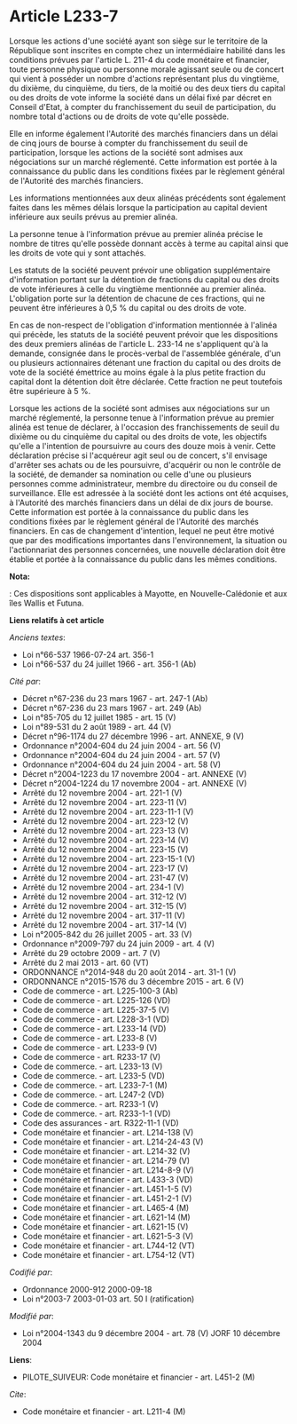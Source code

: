# Article L233-7

Lorsque les actions d'une société ayant son siège sur le territoire de la République sont inscrites en compte chez un
intermédiaire habilité dans les conditions prévues par l'article L. 211-4 du code monétaire et financier, toute personne
physique ou personne morale agissant seule ou de concert qui vient à posséder un nombre d'actions représentant plus du
vingtième, du dixième, du cinquième, du tiers, de la moitié ou des deux tiers du capital ou des droits de vote informe la
société dans un délai fixé par décret en Conseil d'Etat, à compter du franchissement du seuil de participation, du nombre
total d'actions ou de droits de vote qu'elle possède.

Elle en informe également l'Autorité des marchés financiers dans un délai de cinq jours de bourse à compter du franchissement
du seuil de participation, lorsque les actions de la société sont admises aux négociations sur un marché réglementé. Cette
information est portée à la connaissance du public dans les conditions fixées par le règlement général de l'Autorité des
marchés financiers.

Les informations mentionnées aux deux alinéas précédents sont également faites dans les mêmes délais lorsque la participation
au capital devient inférieure aux seuils prévus au premier alinéa.

La personne tenue à l'information prévue au premier alinéa précise le nombre de titres qu'elle possède donnant accès à terme
au capital ainsi que les droits de vote qui y sont attachés.

Les statuts de la société peuvent prévoir une obligation supplémentaire d'information portant sur la détention de fractions
du capital ou des droits de vote inférieures à celle du vingtième mentionnée au premier alinéa. L'obligation porte sur la
détention de chacune de ces fractions, qui ne peuvent être inférieures à 0,5 % du capital ou des droits de vote.

En cas de non-respect de l'obligation d'information mentionnée à l'alinéa qui précède, les statuts de la société peuvent
prévoir que les dispositions des deux premiers alinéas de l'article L. 233-14 ne s'appliquent qu'à la demande, consignée dans
le procès-verbal de l'assemblée générale, d'un ou plusieurs actionnaires détenant une fraction du capital ou des droits de
vote de la société émettrice au moins égale à la plus petite fraction du capital dont la détention doit être déclarée. Cette
fraction ne peut toutefois être supérieure à 5 %.

Lorsque les actions de la société sont admises aux négociations sur un marché réglementé, la personne tenue à l'information
prévue au premier alinéa est tenue de déclarer, à l'occasion des franchissements de seuil du dixième ou du cinquième du
capital ou des droits de vote, les objectifs qu'elle a l'intention de poursuivre au cours des douze mois à venir. Cette
déclaration précise si l'acquéreur agit seul ou de concert, s'il envisage d'arrêter ses achats ou de les poursuivre,
d'acquérir ou non le contrôle de la société, de demander sa nomination ou celle d'une ou plusieurs personnes comme
administrateur, membre du directoire ou du conseil de surveillance. Elle est adressée à la société dont les actions ont été
acquises, à l'Autorité des marchés financiers dans un délai de dix jours de bourse. Cette information est portée à la
connaissance du public dans les conditions fixées par le règlement général de l'Autorité des marchés financiers. En cas de
changement d'intention, lequel ne peut être motivé que par des modifications importantes dans l'environnement, la situation
ou l'actionnariat des personnes concernées, une nouvelle déclaration doit être établie et portée à la connaissance du public
dans les mêmes conditions.

**Nota:**

: Ces dispositions sont applicables à Mayotte, en Nouvelle-Calédonie et aux îles Wallis et Futuna.

**Liens relatifs à cet article**

_Anciens textes_:

  - Loi n°66-537 1966-07-24 art. 356-1
  - Loi n°66-537 du 24 juillet 1966 - art. 356-1 (Ab)

_Cité par_:

  - Décret n°67-236 du 23 mars 1967 - art. 247-1 (Ab)
  - Décret n°67-236 du 23 mars 1967 - art. 249 (Ab)
  - Loi n°85-705 du 12 juillet 1985 - art. 15 (V)
  - Loi n°89-531 du 2 août 1989 - art. 44 (V)
  - Décret n°96-1174 du 27 décembre 1996 - art. ANNEXE, 9 (V)
  - Ordonnance n°2004-604 du 24 juin 2004 - art. 56 (V)
  - Ordonnance n°2004-604 du 24 juin 2004 - art. 57 (V)
  - Ordonnance n°2004-604 du 24 juin 2004 - art. 58 (V)
  - Décret n°2004-1223 du 17 novembre 2004 - art. ANNEXE (V)
  - Décret n°2004-1224 du 17 novembre 2004 - art. ANNEXE (V)
  - Arrêté du 12 novembre 2004 - art. 221-1 (V)
  - Arrêté du 12 novembre 2004 - art. 223-11 (V)
  - Arrêté du 12 novembre 2004 - art. 223-11-1 (V)
  - Arrêté du 12 novembre 2004 - art. 223-12 (V)
  - Arrêté du 12 novembre 2004 - art. 223-13 (V)
  - Arrêté du 12 novembre 2004 - art. 223-14 (V)
  - Arrêté du 12 novembre 2004 - art. 223-15 (V)
  - Arrêté du 12 novembre 2004 - art. 223-15-1 (V)
  - Arrêté du 12 novembre 2004 - art. 223-17 (V)
  - Arrêté du 12 novembre 2004 - art. 231-47 (V)
  - Arrêté du 12 novembre 2004 - art. 234-1 (V)
  - Arrêté du 12 novembre 2004 - art. 312-12 (V)
  - Arrêté du 12 novembre 2004 - art. 312-15 (V)
  - Arrêté du 12 novembre 2004 - art. 317-11 (V)
  - Arrêté du 12 novembre 2004 - art. 317-14 (V)
  - Loi n°2005-842 du 26 juillet 2005 - art. 33 (V)
  - Ordonnance n°2009-797 du 24 juin 2009 - art. 4 (V)
  - Arrêté du 29 octobre 2009 - art. 7 (V)
  - Arrêté du 2 mai 2013 - art. 60 (VT)
  - ORDONNANCE n°2014-948 du 20 août 2014 - art. 31-1 (V)
  - ORDONNANCE n°2015-1576 du 3 décembre 2015 - art. 6 (V)
  - Code de commerce - art. L225-100-3 (Ab)
  - Code de commerce - art. L225-126 (VD)
  - Code de commerce - art. L225-37-5 (V)
  - Code de commerce - art. L228-3-1 (VD)
  - Code de commerce - art. L233-14 (VD)
  - Code de commerce - art. L233-8 (V)
  - Code de commerce - art. L233-9 (V)
  - Code de commerce - art. R233-17 (V)
  - Code de commerce. - art. L233-13 (V)
  - Code de commerce. - art. L233-5 (VD)
  - Code de commerce. - art. L233-7-1 (M)
  - Code de commerce. - art. L247-2 (VD)
  - Code de commerce. - art. R233-1 (V)
  - Code de commerce. - art. R233-1-1 (VD)
  - Code des assurances - art. R322-11-1 (VD)
  - Code monétaire et financier - art. L214-138 (V)
  - Code monétaire et financier - art. L214-24-43 (V)
  - Code monétaire et financier - art. L214-32 (V)
  - Code monétaire et financier - art. L214-79 (V)
  - Code monétaire et financier - art. L214-8-9 (V)
  - Code monétaire et financier - art. L433-3 (VD)
  - Code monétaire et financier - art. L451-1-5 (V)
  - Code monétaire et financier - art. L451-2-1 (V)
  - Code monétaire et financier - art. L465-4 (M)
  - Code monétaire et financier - art. L621-14 (M)
  - Code monétaire et financier - art. L621-15 (V)
  - Code monétaire et financier - art. L621-5-3 (V)
  - Code monétaire et financier - art. L744-12 (VT)
  - Code monétaire et financier - art. L754-12 (VT)

_Codifié par_:

  - Ordonnance 2000-912 2000-09-18
  - Loi n°2003-7 2003-01-03 art. 50 I (ratification)

_Modifié par_:

  - Loi n°2004-1343 du 9 décembre 2004 - art. 78 (V) JORF 10 décembre 2004

**Liens**:

  - PILOTE_SUIVEUR: Code monétaire et financier - art. L451-2 (M)

_Cite_:

  - Code monétaire et financier - art. L211-4 (M)
